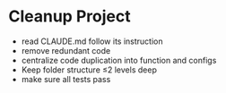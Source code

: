 # Cleanup Project
- read CLAUDE.md follow its instruction
- remove redundant code
- centralize code duplication into function and configs
- Keep folder structure ≤2 levels deep
- make sure all tests pass
